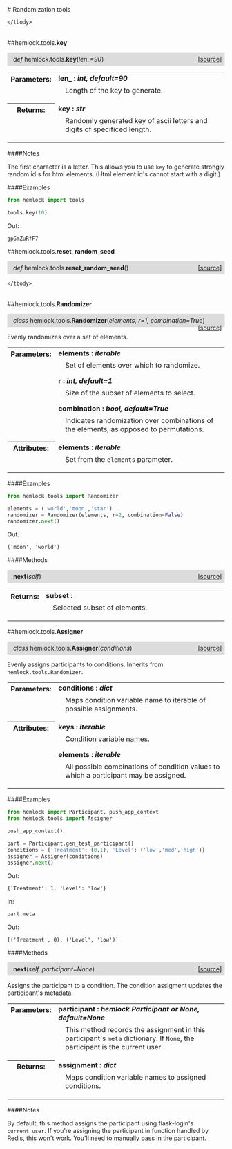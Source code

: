 <script src="https://cdn.mathjax.org/mathjax/latest/MathJax.js?config=TeX-AMS-MML_HTMLorMML" type="text/javascript"></script>

<link rel="stylesheet" href="https://assets.readthedocs.org/static/css/readthedocs-doc-embed.css" type="text/css" />

<style>
    a.src-href {
        float: right;
    }
    p.attr {
        margin-top: 0.5em;
        margin-left: 1em;
    }
    p.func-header {
        background-color: gainsboro;
        border-radius: 0.1em;
        padding: 0.5em;
        padding-left: 1em;
    }
    table.field-table {
        border-radius: 0.1em
    }
</style># Randomization tools

<table class="docutils field-list field-table" frame="void" rules="none">
    <col class="field-name" />
    <col class="field-body" />
    <tbody valign="top">
        
    </tbody>
</table>



##hemlock.tools.**key**

<p class="func-header">
    <i>def</i> hemlock.tools.<b>key</b>(<i>len_=90</i>) <a class="src-href" target="_blank" href="https://github.com/dsbowen/hemlock/blob/master/hemlock/tools/random.py#L14">[source]</a>
</p>



<table class="docutils field-list field-table" frame="void" rules="none">
    <col class="field-name" />
    <col class="field-body" />
    <tbody valign="top">
        <tr class="field">
    <th class="field-name"><b>Parameters:</b></td>
    <td class="field-body" width="100%"><b>len_ : <i>int, default=90</i></b>
<p class="attr">
    Length of the key to generate.
</p></td>
</tr>
<tr class="field">
    <th class="field-name"><b>Returns:</b></td>
    <td class="field-body" width="100%"><b>key : <i>str</i></b>
<p class="attr">
    Randomly generated key of ascii letters and digits of specificed length.
</p></td>
</tr>
    </tbody>
</table>

####Notes

The first character is a letter. This allows you to use `key` to generate
strongly random id's for html elements. (Html element id's cannot start
with a digit.)

####Examples

```python
from hemlock import tools

tools.key(10)
```

Out:

```
gpGmZuRfF7
```

##hemlock.tools.**reset_random_seed**

<p class="func-header">
    <i>def</i> hemlock.tools.<b>reset_random_seed</b>(<i></i>) <a class="src-href" target="_blank" href="https://github.com/dsbowen/hemlock/blob/master/hemlock/tools/random.py#L51">[source]</a>
</p>



<table class="docutils field-list field-table" frame="void" rules="none">
    <col class="field-name" />
    <col class="field-body" />
    <tbody valign="top">
        
    </tbody>
</table>



##hemlock.tools.**Randomizer**

<p class="func-header">
    <i>class</i> hemlock.tools.<b>Randomizer</b>(<i>elements, r=1, combination=True</i>) <a class="src-href" target="_blank" href="https://github.com/dsbowen/hemlock/blob/master/hemlock/tools/random.py#L56">[source]</a>
</p>

Evenly randomizes over a set of elements.

<table class="docutils field-list field-table" frame="void" rules="none">
    <col class="field-name" />
    <col class="field-body" />
    <tbody valign="top">
        <tr class="field">
    <th class="field-name"><b>Parameters:</b></td>
    <td class="field-body" width="100%"><b>elements : <i>iterable</i></b>
<p class="attr">
    Set of elements over which to randomize.
</p>
<b>r : <i>int, default=1</i></b>
<p class="attr">
    Size of the subset of elements to select.
</p>
<b>combination : <i>bool, default=True</i></b>
<p class="attr">
    Indicates randomization over combinations of the elements, as opposed to permutations.
</p></td>
</tr>
<tr class="field">
    <th class="field-name"><b>Attributes:</b></td>
    <td class="field-body" width="100%"><b>elements : <i>iterable</i></b>
<p class="attr">
    Set from the <code>elements</code> parameter.
</p></td>
</tr>
    </tbody>
</table>

####Examples

```python
from hemlock.tools import Randomizer

elements = ('world','moon','star')
randomizer = Randomizer(elements, r=2, combination=False)
randomizer.next()
```

Out:

```
('moon', 'world')
```

####Methods



<p class="func-header">
    <i></i> <b>next</b>(<i>self</i>) <a class="src-href" target="_blank" href="https://github.com/dsbowen/hemlock/blob/master/hemlock/tools/random.py#L101">[source]</a>
</p>



<table class="docutils field-list field-table" frame="void" rules="none">
    <col class="field-name" />
    <col class="field-body" />
    <tbody valign="top">
        <tr class="field">
    <th class="field-name"><b>Returns:</b></td>
    <td class="field-body" width="100%"><b>subset : <i></i></b>
<p class="attr">
    Selected subset of elements.
</p></td>
</tr>
    </tbody>
</table>



##hemlock.tools.**Assigner**

<p class="func-header">
    <i>class</i> hemlock.tools.<b>Assigner</b>(<i>conditions</i>) <a class="src-href" target="_blank" href="https://github.com/dsbowen/hemlock/blob/master/hemlock/tools/random.py#L111">[source]</a>
</p>

Evenly assigns participants to conditions. Inherits from
`hemlock.tools.Randomizer`.

<table class="docutils field-list field-table" frame="void" rules="none">
    <col class="field-name" />
    <col class="field-body" />
    <tbody valign="top">
        <tr class="field">
    <th class="field-name"><b>Parameters:</b></td>
    <td class="field-body" width="100%"><b>conditions : <i>dict</i></b>
<p class="attr">
    Maps condition variable name to iterable of possible assignments.
</p></td>
</tr>
<tr class="field">
    <th class="field-name"><b>Attributes:</b></td>
    <td class="field-body" width="100%"><b>keys : <i>iterable</i></b>
<p class="attr">
    Condition variable names.
</p>
<b>elements : <i>iterable</i></b>
<p class="attr">
    All possible combinations of condition values to which a participant may be assigned.
</p></td>
</tr>
    </tbody>
</table>

####Examples

```python
from hemlock import Participant, push_app_context
from hemlock.tools import Assigner

push_app_context()

part = Participant.gen_test_participant()
conditions = {'Treatment': (0,1), 'Level': ('low','med','high')}
assigner = Assigner(conditions)
assigner.next()
```

Out:

```
{'Treatment': 1, 'Level': 'low'}
```

In:

```python
part.meta
```

Out:

```
[('Treatment', 0), ('Level', 'low')]
```

####Methods



<p class="func-header">
    <i></i> <b>next</b>(<i>self, participant=None</i>) <a class="src-href" target="_blank" href="https://github.com/dsbowen/hemlock/blob/master/hemlock/tools/random.py#L166">[source]</a>
</p>

Assigns the participant to a condition. The condition assigment
updates the participant's metadata.

<table class="docutils field-list field-table" frame="void" rules="none">
    <col class="field-name" />
    <col class="field-body" />
    <tbody valign="top">
        <tr class="field">
    <th class="field-name"><b>Parameters:</b></td>
    <td class="field-body" width="100%"><b>participant : <i>hemlock.Participant or None, default=None</i></b>
<p class="attr">
    This method records the assignment in this participant's <code>meta</code> dictionary. If <code>None</code>, the participant is the current user.
</p></td>
</tr>
<tr class="field">
    <th class="field-name"><b>Returns:</b></td>
    <td class="field-body" width="100%"><b>assignment : <i>dict</i></b>
<p class="attr">
    Maps condition variable names to assigned conditions.
</p></td>
</tr>
    </tbody>
</table>

####Notes

By default, this method assigns the participant using flask-login's
`current_user`. If you're assigning the participant in function
handled by Redis, this won't work. You'll need to manually pass in the
participant.
